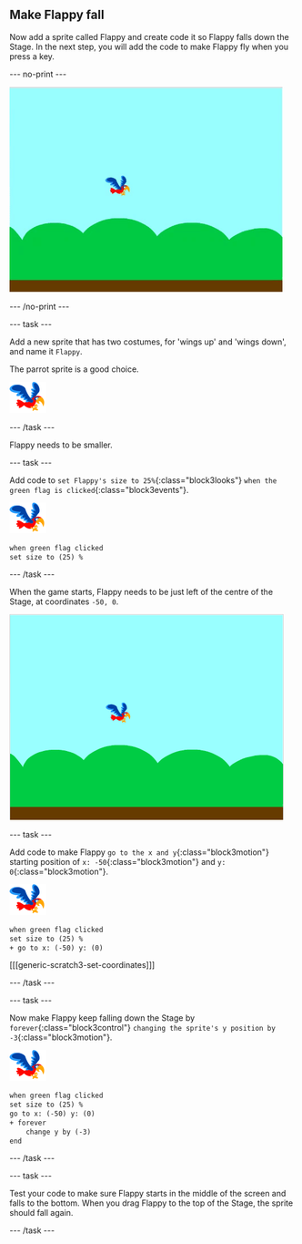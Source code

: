 ## Make Flappy fall

Now add a sprite called Flappy and create code it so Flappy falls down the Stage. In the next step, you will add the code to make Flappy fly when you press a key.

\--- no-print \---

![flappy falling animation](images/flappy-falling.gif)

\--- /no-print \---

\--- task \---

Add a new sprite that has two costumes, for 'wings up' and 'wings down', and name it `Flappy`.

The parrot sprite is a good choice.

![parrot sprite](images/flappy-sprite.png)

\--- /task \---

Flappy needs to be smaller.

\--- task \---

Add code to `set Flappy's size to 25%`{:class="block3looks"} `when the green flag is clicked`{:class="block3events"}.

![parrot sprite](images/flappy-sprite.png)

```blocks3
when green flag clicked
set size to (25) %
```

\--- /task \---

When the game starts, Flappy needs to be just left of the centre of the Stage, at coordinates `-50, 0`.

![flappy shown at the start position](images/flappy-starting-position.png)

\--- task \---

Add code to make Flappy `go to the x and y`{:class="block3motion"} starting position of `x: -50`{:class="block3motion"} and `y: 0`{:class="block3motion"}.

![parrot sprite](images/flappy-sprite.png)

```blocks3
when green flag clicked
set size to (25) %
+ go to x: (-50) y: (0)
```

[[[generic-scratch3-set-coordinates]]]

\--- /task \---

\--- task \---

Now make Flappy keep falling down the Stage by `forever`{:class="block3control"} `changing the sprite's y position by -3`{:class="block3motion"}.

![parrot sprite](images/flappy-sprite.png)

```blocks3
when green flag clicked
set size to (25) %
go to x: (-50) y: (0)
+ forever 
    change y by (-3)
end
```

\--- /task \---

\--- task \---

Test your code to make sure Flappy starts in the middle of the screen and falls to the bottom. When you drag Flappy to the top of the Stage, the sprite should fall again.

\--- /task \---